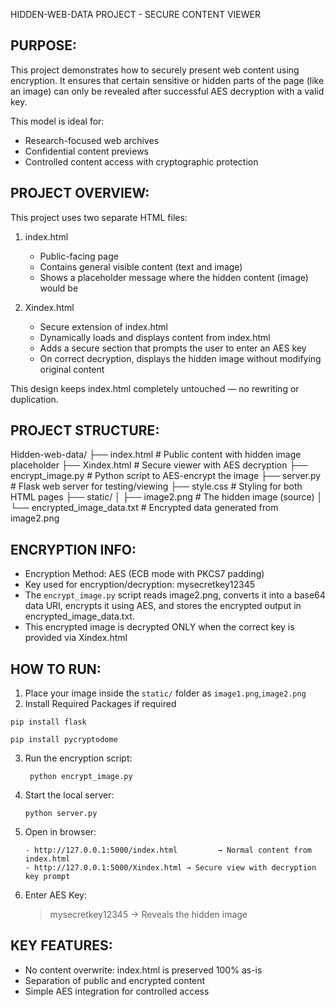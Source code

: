   HIDDEN-WEB-DATA PROJECT - SECURE CONTENT VIEWER

PURPOSE:
-----------
This project demonstrates how to securely present web content using encryption.
It ensures that certain sensitive or hidden parts of the page (like an image)
can only be revealed after successful AES decryption with a valid key.

This model is ideal for:
- Research-focused web archives
- Confidential content previews
- Controlled content access with cryptographic protection


PROJECT OVERVIEW:
---------------------
This project uses two separate HTML files:

1. index.html
   - Public-facing page
   - Contains general visible content (text and image)
   - Shows a placeholder message where the hidden content (image) would be

2. Xindex.html
   - Secure extension of index.html
   - Dynamically loads and displays content from index.html
   - Adds a secure section that prompts the user to enter an AES key
   - On correct decryption, displays the hidden image without modifying original content

This design keeps index.html completely untouched — no rewriting or duplication.


PROJECT STRUCTURE:
---------------------
Hidden-web-data/
├── index.html                # Public content with hidden image placeholder
├── Xindex.html               # Secure viewer with AES decryption
├── encrypt_image.py          # Python script to AES-encrypt the image
├── server.py                 # Flask web server for testing/viewing
├── style.css                 # Styling for both HTML pages
├── static/
│   ├── image2.png            # The hidden image (source)
│   └── encrypted_image_data.txt  # Encrypted data generated from image2.png


ENCRYPTION INFO:
-------------------
- Encryption Method: AES (ECB mode with PKCS7 padding)
- Key used for encryption/decryption: mysecretkey12345
- The `encrypt_image.py` script reads image2.png, converts it into a base64 data URI,
  encrypts it using AES, and stores the encrypted output in encrypted_image_data.txt.
- This encrypted image is decrypted ONLY when the correct key is provided via Xindex.html


HOW TO RUN:
--------------
1. Place your image inside the `static/` folder as `image1.png`,`image2.png`
2.  Install Required Packages if required 
   ```
   pip install flask
   ```
   ```
   pip install pycryptodome
   ```
3. Run the encryption script:
   ```
    python encrypt_image.py
   ```
4. Start the local server:
   ```
   python server.py
   ```
5. Open in browser:
   ```
   - http://127.0.0.1:5000/index.html         → Normal content from index.html
   - http://127.0.0.1:5000/Xindex.html → Secure view with decryption key prompt
   ```
6. Enter AES Key:
   > mysecretkey12345
   → Reveals the hidden image

KEY FEATURES:
----------------
- No content overwrite: index.html is preserved 100% as-is
- Separation of public and encrypted content
- Simple AES integration for controlled access

